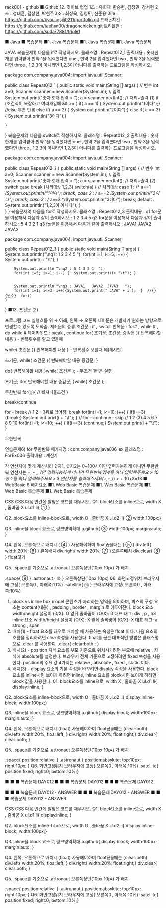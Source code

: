 rack001 - github
■ Github
12. 깃허브 협업
1조 : 유희재, 한승현, 김정민, 강서현 2조 : 성태훈, 길상현, 박현주 3조 : 최상욱, 김영민, 신준용 3i1e : https://github.com/kyoungsjjj0211/portfolio.git 드래곤치킨 : https://github.com/taehun00/dragonchicken.git 트리플윈 : https://github.com/suda77881/triple1

■ Java
■ 복습문제 ■1. Java 복습문제 ■1. Java 복습문제 ■1. Java 복습문제

JAVA 복습문제1) 다음을 if로 작성하시오. 클래스명 : Repeat012_1 출력내용 : 숫자한개를 입력받아
만약 1을 입력했다면 one , 만약 2을 입력했다면 two , 만약 3을 입력했다면 three , 1,2,3이 아니라면 1,2,3이 아니다를 출력하는 프로그램을 작성하시오.

package com.company.java004;
import java.util.Scanner;

public class Repeat012_1 {
	public static void main(String [] args) {
		// 변수
		int  a=0;
		Scanner scanner = new Scanner(System.in);
		// 입력
		System.out.print("숫자 한개 입력 > ");
		a = scanner.nextInt();
		// 처리+출력 (1)  if (조건식이 복잡하고 여러개일때  && >= )
		     if( a == 1) {  System.out.println("1이다");}  //else 부분 안봄
		else if( a == 2) {  System.out.println("2이다");}
		else if( a == 3) {  System.out.println("3이다");}
 
	}
}
복습문제2) 다음을 switch로 작성하시오. 클래스명 : Repeat012_2 출력내용 : 숫자한개를 입력받아
만약 1을 입력했다면 one , 만약 2을 입력했다면 two , 만약 3을 입력했다면 three , 1,2,3이 아니라면 1,2,3이 아니다를 출력하는 프로그램을 작성하시오.

package com.company.java004;
import java.util.Scanner;

public class Repeat012_2 {
	public static void main(String [] args) {
		// 변수
		int  a=0;
		Scanner scanner = new Scanner(System.in);
		// 입력
		System.out.print("숫자 한개 입력 > ");
		a = scanner.nextInt();
		// 처리+출력 (2)  switch case  break (처리대상 1,2,3)
		     switch(a) {  // 처리대상 
		     case 1 : /* a==1 */System.out.println("1이다"); break;
		     case 2 : /* a==2 */System.out.println("2이다"); break; 
		     case 3 : /* a==3 */System.out.println("3이다"); break;
			 default : System.out.println("1,2,3이 아니다");
	     }  
	}
}
복습문제3) 다음을 for로 작성하시오. 클래스명 : Repeat012_3 출력내용 :
q1 for문을 이용해서 다음과 같이 출력하시오 : 1 2 3 4 5 q2 for문을 이용해서 다음과 같이 출력하시오 : 5 4 3 2 1 q3 for문을 이용해서 다음과 같이 출력하시오 : JAVA1 JAVA2 JAVA3

package com.company.java004;
import java.util.Scanner;

public class Repeat012_3 {
	public static void main(String [] args) {
 		System.out.println("\nq1 : 1 2 3 4 5 ");
		for(int i=1; i<=5; i++) {  System.out.print(i+ "\t"); }
		

		System.out.println("\nq2 : 5 4 3 2 1  ");
		for(int i=5; i>=1; i--) {  System.out.print(i+ "\t"); }
		

		System.out.println("\nq3 : JAVA1   JAVA2  JAVA3   "); 
		for(int i=1; i<=3; i++){System.out.print(" JAVA" + i );  }  //{}  {변수}  for()
	}
}
■13. 조건문 (2)

프로그램 코드 실행흐름
위 → 아래, 왼쪽 → 오른쪽
제어문은 개발자가 원하는 방향으로 변경할수 있도록 도와줌.
제어문의 종류 조건문 : if , switch
반복문 : for# , while # , do while # 제어키워드 : break , continue
for( 초기문; 조건문; 증감문 ){ 반복해야할 내용 } - 반복횟수를 알고 있을때

while( 조건문 ){ 반복해야할 내용 } - 반복횟수 모를때 예)게시판

초기문; while( 조건문 ){ 반복해야할 내용 증감문; }

do{ 반복해야할 내용 }while( 조건문 ); - 무조건 1번은 실행

초기문; do{ 반복해야할 내용 증감문; }while( 조건문 );

무한반복 for(;;){ // 빠져나올조건 }

break/continue

for - break // 1 2 - 3뒤로 없어짐! break
for(int i=1; i<=10; i++) { if(i==3) {break;} System.out.print(i + "\t"); }
// for - continue - skip // 1 2 (3) 4 5 6 7 8 9 10 for(int i=1; i<=10; i++) { if(i==3) {continue;} System.out.print(i + "\t"); }

무한반복

연습문제6) for 무한반복 패키지명 : com.company.java006_ex 클래스명 : ForEx006 출력내용 : 계산기

각 연산자에 맞게 계산처리
숫자1, 숫자2는 0~100사이만 입력가능하게 아니면 무한반복
연산자는 +, - ,*, /만 입력가능하게 아니면 무한반복
정수를 하나 입력해주세요 > 10
정수를 하나 입력해주세요 > 3
연산자를 입력해주세요(+,-,*,/) > + 10+3=13
■ WebBasic
6 배치요소
■1. Web Basic 복습문제 ■1. Web Basic 복습문제 ■1. Web Basic 복습문제 ■1. Web Basic 복습문제

CSS CSS 다음 빈칸에 알맞은 코드를 채우시오. Q1. block요소를 inline으로, width X , 줄바꿈 X ul.d1 li{ ① }

Q2. block요소를 inline-block으로, width O , 줄바꿈 X ul.d2 li{ ② width:100px;}

Q3. inline을 block 요소로, 링크영역확대 a.github{ ③ width:100px; margin:auto; }

Q4. 왼쪽, 오른쪽으로 배치시 ( ④ ) 사용해야하며 float끊을때는 ( ⑤ ) div.left{ width:20%; ⑥ } 왼쪽배치 div.right{ width:20%; ⑦ } 오른쪽배치 div.clear{ ⑧ } float끊기

Q5. .space를 기준으로 .astronaut 오른쪽상단(10px 10px) 가 배치

.space{ ⑨ } .astronaut { ⑩ } 오른쪽상단(10px 10px)
Q6. 화면고정위치 브라우저에 고정( 오른쪽0 , 아래쪽:10%) .satellite{ ⑪ } 브라우저에 고정( 오른쪽0 , 아래쪽:10%)

1. block vs inline
box model
콘텐츠가 자리하는 영역을 의미하며, 박스의 구성 요소는 content(내용) , padding , border , margin 로 이루어진다.
block 요소
width/height 설정이 (O/X): O
앞뒤 줄바꿈이 (O/X): O
대표 태그: div , p , h3
inline 요소
width/height 설정이 (O/X): X
앞뒤 줄바꿈이 (O/X): X
대표 태그: a, strong , span
2. 배치(1) - float
요소를 좌우로 배치할 때 사용하는 속성은 float 이다.
다음 요소의 흐름을 정리하려면 clear속성을 사용한다.
float를 끊는 대표적인 방법은 클래스명으로 .clear 를 사용한다. .clear{ clear:both ; }
3. 배치(2) - position
자식 요소를 부모 기준으로 위치시키려면 부모에 relative , 자식에 absolute를 설정한다.
브라우저 전체 기준으로 고정하려면 fixed 속성을 사용한다.
position의 주요 값 4가지는 relative , absolute , fixed , static 이다.
4. 배치(3) - display
요소의 기본 속성을 바꾸려면 display 속성을 사용한다.
block 요소를 inline처럼 보이게 하려면 inline,
inline 요소를 block처럼 보이게 하려면 block 값을 사용한다.
Q1. block요소를 inline으로, width X , 줄바꿈 X ul.d1 li{ display:inline; }

Q2. block요소를 inline-block으로, width O , 줄바꿈 X ul.d2 li{ display:inline-block; width:100px;}

Q3. inline을 block 요소로, 링크영역확대 a.github{ display:block; width:100px; margin:auto; }

Q4. 왼쪽, 오른쪽으로 배치시 (float) 사용해야하며 float끊을때는 (clear:both) div.left{ width:20%; float:left; } div.right{ width:20%; float:right;} div.clear{ clear:both; }

Q5. .space를 기준으로 .astronaut 오른쪽상단(10px 10px) 가 배치

.space{ position:relative; } .astronaut { position:absolute; top:10px; right:10px; }
Q6. 화면고정위치 브라우저에 고정( 오른쪽0 , 아래쪽:10%) .satellite{ position:fixed; right:0; bottom:10%;}

■ ■ ■ 복습문제 DAY012 ■ ■ ■ 복습문제 DAY012 ■ ■ ■ 복습문제 DAY012

■ ■ ■ 복습문제 DAY012 - ANSWER ■ ■ ■ 복습문제 DAY012 - ANSWER ■ ■ ■ 복습문제 DAY012 - ANSWER

CSS CSS 다음 빈칸에 알맞은 코드를 채우시오. Q1. block요소를 inline으로, width X , 줄바꿈 X ul.d1 li{ display:inline; }

Q2. block요소를 inline-block으로, width O , 줄바꿈 X ul.d2 li{ display:inline-block; width:100px;}

Q3. inline을 block 요소로, 링크영역확대 a.github{ display:block; width:100px; margin:auto; }

Q4. 왼쪽, 오른쪽으로 배치시 (float) 사용해야하며 float끊을때는 (clear:both) div.left{ width:20%; float:left; } div.right{ width:20%; float:right;} div.clear{ clear:both; }

Q5. .space를 기준으로 .astronaut 오른쪽상단(10px 10px) 가 배치

.space{ position:relative; } .astronaut { position:absolute; top:10px; right:10px; }
Q6. 화면고정위치 브라우저에 고정( 오른쪽0 , 아래쪽:10%) .satellite{ position:fixed; right:0; bottom:10%;}